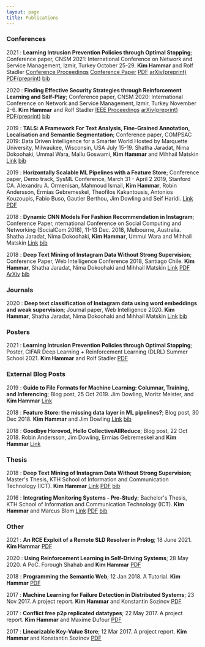 ```yaml
---
layout: page
title: Publications
---
```


### Conferences

2021
:   **Learning Intrusion Prevention Policies through Optimal Stopping**; Conference paper, CNSM 2021: International Conference on Network and Service Management, Izmir, Turkey October 25-29.
    **Kim Hammar** and Rolf Stadler
	[Conference Proceedings](http://dl.ifip.org/db/conf/cnsm/cnsm2021/index.html)
	[Conference Paper](http://dl.ifip.org/db/conf/cnsm/cnsm2021/1570732932.pdf)
	[PDF](/assets/papers/cnsm_21_Hammar_Stadler.pdf)
	[arXiv(preprint)](https://arxiv.org/pdf/2106.07160.pdf)
	[PDF(preprint)](/assets/papers/preprint_cnsm_21_hammar_stadler.pdf)
	[bib](/assets/citations/cnsm_21_proceedings.bib)

2020
:   **Finding Effective Security Strategies through Reinforcement Learning and Self-Play**; Conference paper, CNSM 2020: International Conference on Network and Service Management, Izmir, Turkey November 2-6.
    **Kim Hammar** and Rolf Stadler
	[IEEE Proceedings](https://ieeexplore.ieee.org/document/9269092)
	[arXiv(preprint)](https://arxiv.org/abs/2009.08120)
	[PDF(preprint)](/assets/papers/cnsm_20_Hammar_Stadler.pdf)
	[bib](/assets/citations/cnsm_2020_hammar_stadler.bib)

2019
:   **TALS: A Framework For Text Analysis, Fine-Grained Annotation, Localisation and Semantic Segmentation**; Conference paper, COMPSAC 2019: Data Driven Intelligence for a Smarter World Hosted by Marquette University, Milwaukee, Wisconsin, USA July 15-19.
    Shatha Jaradat, Nima Dokoohaki, Ummal Wara, Mallu Goswami, **Kim Hammar** and
Mihhail Matskin
	[Link](https://ieeexplore.ieee.org/document/8754470)
	[bib](/assets/citations/tals.bib)

2019
:   **Horizontally Scalable ML Pipelines with a Feature Store**; Conference paper, Demo track, SysML Conference, March 31 - April 2 2019, Stanford CA.
    Alexandru A. Ormenisan, Mahmoud Ismail, **Kim Hammar**, Robin Andersson, Ermias Gebremeskel, Theofilos Kakantousis, Antonios Kouzoupis, Fabio Buso, Gautier Berthou, Jim Dowling and Seif Haridi.
	[Link](https://www.sysml.cc/doc/2019/demo_7.pdf)
	[PDF](/assets/papers/sysml_featurestore.pdf)


2018
:   **Dynamic CNN Models For Fashion Recommendation in Instagram**; Conference Paper, nternational Conference on Social Computing and Networking (SocialCom 2018), 11-13 Dec. 2018, Melbourne, Australia.
	Shatha Jaradat, Nima Dokoohaki, **Kim Hammar**, Ummul Wara and Mihhail Matskin
	[Link](http://kth.diva-portal.org/smash/record.jsf?pid=diva2%3A1319767&dswid=2781)
    [bib](/assets/citations/dynamic_cnn.bib)

2018
:   **Deep Text Mining of Instagram Data Without Strong Supervision**; Conference Paper, Web Intelligence Conference 2018, Santiago Chile.
    **Kim Hammar**, Shatha Jaradat, Nima Dokoohaki and Mihhail Matskin
	[Link](https://ieeexplore.ieee.org/document/8609589)
	[PDF](/assets/papers/deep_text_mining_wi18.pdf)
	[ArXiv](https://arxiv.org/abs/1909.10812)
    [bib](/assets/citations/text_mining.bib)

### Journals

2020
:   **Deep text classification of Instagram data using word embeddings and weak supervision**; Journal paper, Web Intelligence 2020.
    **Kim Hammar**, Shatha Jaradat, Nima Dokoohaki and Mihhail Matskin
	[Link](https://content.iospress.com/articles/web-intelligence/web200428)
	[bib](/assets/citations/wi_journal.bib)

### Posters

2021
:   **Learning Intrusion Prevention Policies through Optimal Stopping**; Poster, CIFAR Deep Learning + Reinforcement Learning (DLRL) Summer School 2021.
    **Kim Hammar** and Rolf Stadler
    [PDF](https://limmen.dev/assets/papers/poster_dlrl_21_optimal_stopping_KimHammar_jul_21.pdf)


### External Blog Posts

2019
:   **Guide to File Formats for Machine Learning: Columnar, Training, and Inferencing**; Blog post, 25 Oct 2019.
	Jim Dowling, Moritz Meister, and **Kim Hammar**
	[Link](https://www.logicalclocks.com/blog/guide-to-file-formats-for-machine-learning-with-feature-store)

2018
:   **Feature Store: the missing data layer in ML pipelines?**; Blog post, 30 Dec 2018.
	**Kim Hammar** and Jim Dowling
	[Link](https://www.logicalclocks.com/blog/feature-store-the-missing-data-layer-in-ml-pipelines)
    [bib](/assets/citations/feature_store_v1.bib)

2018
:   **Goodbye Horovod, Hello CollectiveAllReduce**; Blog post, 22 Oct 2018.
	Robin Andersson, Jim Dowling, Ermias Gebremeskel and **Kim Hammar**
	[Link](https://www.logicalclocks.com/blog/goodbye-horovod-hello-collectiveallreduce)


### Thesis

2018
:   **Deep Text Mining of Instagram Data Without Strong Supervision**; Master's Thesis, KTH School of Information and Communication Technology (ICT).
	**Kim Hammar**
	[Link](http://kth.diva-portal.org/smash/record.jsf?aq2=%5B%5B%5D%5D&c=15&af=%5B%5D&searchType=LIST_LATEST&sortOrder2=title_sort_asc&query=&language=sv&pid=diva2%3A1222945&aq=%5B%5B%5D%5D&sf=all&aqe=%5B%5D&sortOrder=author_sort_asc&onlyFullText=false&noOfRows=50&dswid=-989)
	[PDF](/assets/papers/master_thesis.pdf)
    [bib](/assets/citations/kim_msc_thesis.bib)

2016
:   **Integrating Monitoring Systems - Pre-Study**; Bachelor's Thesis, KTH School of Information and Communication Technology (ICT).
	**Kim Hammar** and Marcus Blom
	[Link](http://kth.diva-portal.org/smash/record.jsf?pid=diva2%3A955069&dswid=7067)
	[PDF](/assets/papers/bachelor_thesis.pdf)
    [bib](/assets/citations/kim_bsc_thesis.bib)


### Other

2021
:   **An RCE Exploit of a Remote SLD Resolver in Prolog**; 18 June 2021.
	**Kim Hammar**
	[PDF](/assets/papers/ExploitDemoReport_FEP3370_KimHammar.pdf)

2020
:   **Using Reinforcement Learning in Self-Driving Systems**; 28 May 2020. A PoC.
	Forough Shahab and **Kim Hammar**
	[PDF](/assets/papers/self_driving_systems_poc.pdf)


2018
:   **Programming the Semantic Web**; 12 Jan 2018. A Tutorial.
	**Kim Hammar**
	[PDF](/assets/papers/programming_semweb.pdf)

2017
:   **Machine Learning for Failure Detection in Distributed Systems**; 23 Nov 2017. A project report.
	**Kim Hammar** and Konstantin Sozinov
	[PDF](/assets/papers/mlfd.pdf)

2017
:   **Conflict free p2p replicated datatypes**; 22 May 2017. A project report.
	**Kim Hammar** and Maxime Dufour
	[PDF](/assets/papers/p2p_crdt_logoot.pdf)


2017
:   **Linearizable Key-Value Store**; 12 Mar 2017. A project report.
	**Kim Hammar** and Konstantin Sozinov
	[PDF](/assets/papers/lin_key_value.pdf)
